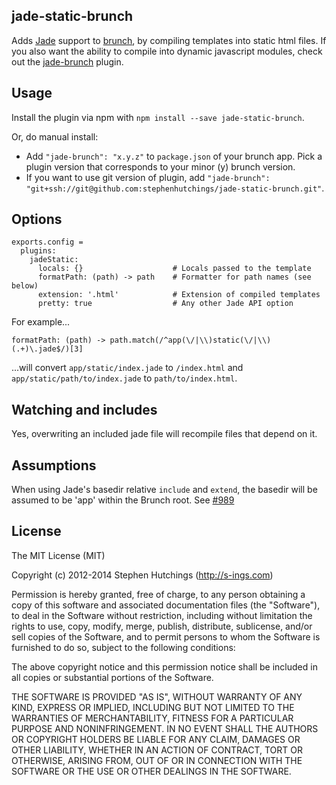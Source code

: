 ## jade-static-brunch
Adds [Jade](http://jade-lang.com) support to [brunch](http://brunch.io), by
compiling templates into static html files. If you also want the
ability to compile into dynamic javascript modules, check out the
[jade-brunch](https://github.com/brunch/jade-brunch) plugin.

## Usage
Install the plugin via npm with `npm install --save jade-static-brunch`.

Or, do manual install:

* Add `"jade-brunch": "x.y.z"` to `package.json` of your brunch app.
  Pick a plugin version that corresponds to your minor (y) brunch version.
* If you want to use git version of plugin, add
`"jade-brunch": "git+ssh://git@github.com:stephenhutchings/jade-static-brunch.git"`.

## Options

```coffee-script
exports.config =
  plugins:
    jadeStatic:
      locals: {}                    # Locals passed to the template
      formatPath: (path) -> path    # Formatter for path names (see below)
      extension: '.html'            # Extension of compiled templates
      pretty: true                  # Any other Jade API option
```

For example...

```coffee-script
formatPath: (path) -> path.match(/^app(\/|\\)static(\/|\\)(.+)\.jade$/)[3]
```

...will convert `app/static/index.jade` to `/index.html` and `app/static/path/to/index.jade` to `path/to/index.html`.

## Watching and includes

Yes, overwriting an included jade file will recompile files that depend on it.

## Assumptions

When using Jade's basedir relative `include` and `extend`, the basedir will be assumed to be 'app' within the Brunch root. See [#989](https://github.com/visionmedia/jade/pull/989)

## License

The MIT License (MIT)

Copyright (c) 2012-2014 Stephen Hutchings (http://s-ings.com)

Permission is hereby granted, free of charge, to any person obtaining a copy
of this software and associated documentation files (the "Software"), to deal
in the Software without restriction, including without limitation the rights
to use, copy, modify, merge, publish, distribute, sublicense, and/or sell
copies of the Software, and to permit persons to whom the Software is
furnished to do so, subject to the following conditions:

The above copyright notice and this permission notice shall be included in
all copies or substantial portions of the Software.

THE SOFTWARE IS PROVIDED "AS IS", WITHOUT WARRANTY OF ANY KIND, EXPRESS OR
IMPLIED, INCLUDING BUT NOT LIMITED TO THE WARRANTIES OF MERCHANTABILITY,
FITNESS FOR A PARTICULAR PURPOSE AND NONINFRINGEMENT. IN NO EVENT SHALL THE
AUTHORS OR COPYRIGHT HOLDERS BE LIABLE FOR ANY CLAIM, DAMAGES OR OTHER
LIABILITY, WHETHER IN AN ACTION OF CONTRACT, TORT OR OTHERWISE, ARISING FROM,
OUT OF OR IN CONNECTION WITH THE SOFTWARE OR THE USE OR OTHER DEALINGS IN
THE SOFTWARE.
